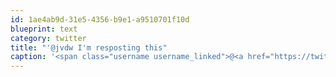 ```yaml
---
id: 1ae4ab9d-31e5-4356-b9e1-a9510701f10d
blueprint: text
category: twitter
title: "'@jvdw I'm resposting this"
caption: '<span class="username username_linked">@<a href="https://twitter.com/jvdw" title="John van der Woude">jvdw</a></span> I''m resposting this'
---
```

